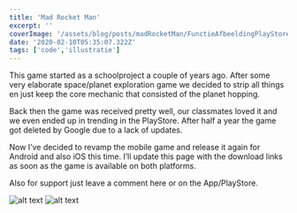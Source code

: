 ```yaml
---
title: 'Mad Rocket Man'
excerpt: ''
coverImage: '/assets/blog/posts/madRocketMan/FunctieAfbeeldingPlayStore.png'
date: '2020-02-10T05:35:07.322Z'
tags: ['code','illustratie']
---
```


This game started as a schoolproject a couple of years ago. After some very elaborate space/planet exploration game we decided to strip all things en just keep the core mechanic that consisted of the planet hopping.

Back then the game was received pretty well, our classmates loved it and we even ended up in trending in the PlayStore. After half a year the game got deleted by Google due to a lack of updates.

Now I’ve decided to revamp the mobile game and release it again for Android and also iOS this time. I’ll update this page with the download links as soon as the game is available on both platforms.

Also for support just leave a comment here or on the App/PlayStore.

![alt text](/assets/blog/posts/madRocketMan/5.5inch2-1152x2048.png "Logo Title Text 1")
![alt text](/assets/blog/posts/madRocketMan/5.5inch-1152x2048.png "Logo Title Text 1")


